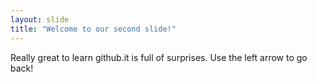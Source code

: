 ```yaml
---
layout: slide
title: "Welcome to our second slide!"
---
```

Really great to learn github.it is full of surprises.
Use the left arrow to go back!
